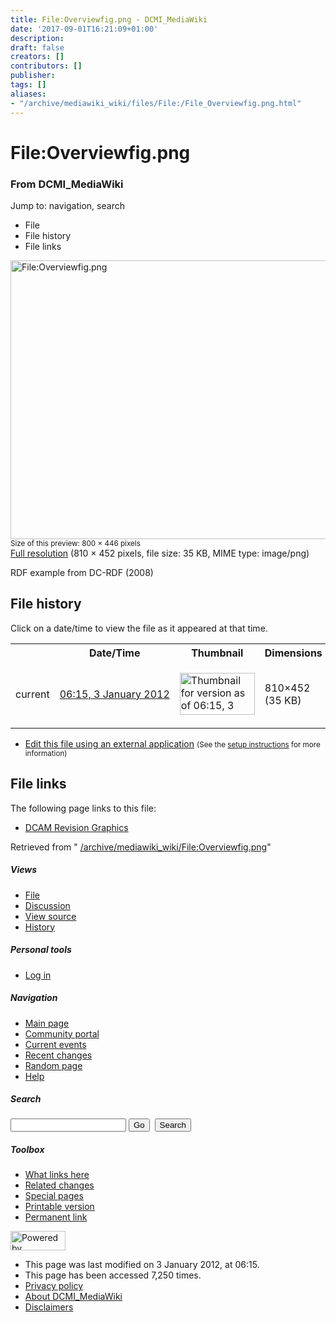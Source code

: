 ```yaml
---
title: File:Overviewfig.png - DCMI_MediaWiki
date: '2017-09-01T16:21:09+01:00'
description: 
draft: false
creators: []
contributors: []
publisher: 
tags: []
aliases:
- "/archive/mediawiki_wiki/files/File:/File_Overviewfig.png.html"
---
```


<a id="top"></a>
# File:Overviewfig.png

### From DCMI\_MediaWiki

Jump to: navigation, search
<!-- start content -->
- File
- File history
- File links

 [<img alt="File:Overviewfig.png" src="/images/9/90/Overviewfig.png" width="800" height="446">](/archive/mediawiki_wiki/files/Overviewfig.png)  
<small>Size of this preview: 800 × 446 pixels</small>  
 [Full resolution](/images/9/90/Overviewfig.png)‎ (810 × 452 pixels, file size: 35 KB, MIME type: image/png)

RDF example from DC-RDF (2008)

<!-- 
NewPP limit report
Preprocessor node count: 1/1000000
Post-expand include size: 0/2097152 bytes
Template argument size: 0/2097152 bytes
Expensive parser function count: 0/100
-->
## File history

Click on a date/time to view the file as it appeared at that time.

<table class="wikitable filehistory">
  <tr>
    <td></td>
    <th>Date/Time</th>
    <th>Thumbnail</th>
    <th>Dimensions</th>
    <th>User</th>
    <th>Comment</th>
  </tr>
  <tr>
    <td>current</td>
    <td class="filehistory-selected" style="white-space: nowrap;"><a href="/archive/mediawiki_wiki/files/Overviewfig.png">06:15, 3 January 2012</a></td>
    <td><a href="/images/9/90/Overviewfig.png"><img alt="Thumbnail for version as of 06:15, 3 January 2012" src="/images/9/90/Overviewfig.png" width="120" height="67"></a></td>
    <td>810×452 <span style="white-space: nowrap;">(35 KB)</span>
    </td>
    <td>
      <a href="/index.php/User:TomBaker" title="User:TomBaker" class="mw-userlink">TomBaker</a> <span style="white-space: nowrap;"> <span class="mw-usertoollinks">(<a href="/index.php?title=User_talk:TomBaker&amp;action=edit&amp;redlink=1" class="new" title="User talk:TomBaker (page does not exist)">Talk</a> | <a href="/index.php/Special:Contributions/TomBaker" title="Special:Contributions/TomBaker">contribs</a>)</span></span>
    </td>
    <td> <span class="comment">(RDF example from DC-RDF (2008))</span>
    </td>
  </tr>
</table>

  

- [Edit this file using an external application](/index.php?title=File:Overviewfig.png&action=edit&externaledit=true&mode=file "File:Overviewfig.png") <small>(See the <a href="http://www.mediawiki.org/wiki/Manual:External_editors" class="external text" rel="nofollow">setup instructions</a> for more information)</small>

## File links

The following page links to this file:

- [DCAM Revision Graphics](/index.php/DCAM_Revision_Graphics "DCAM Revision Graphics")

Retrieved from " [/archive/mediawiki_wiki/File:Overviewfig.png](/archive/mediawiki_wiki/files/File:/File:Overviewfig.png.html)"

<!-- end content -->

##### Views

- [File](/archive/mediawiki_wiki/files/File:/File:Overviewfig.png.html "View the file page [c]")
- [Discussion](/index.php?title=File_talk:Overviewfig.png&action=edit&redlink=1 "Discussion about the content page [t]")
- [View source](/index.php?title=File:Overviewfig.png&action=edit "This page is protected.
You can view its source [e]")
- [History](/index.php?title=File:Overviewfig.png&action=history "Past revisions of this page [h]")

##### Personal tools

- [Log in](/index.php?title=Special:UserLogin&returnto=File:Overviewfig.png "You are encouraged to log in; however, it is not mandatory [o]")

<script type="text/javascript"> if (window.isMSIE55) fixalpha(); </script>

##### Navigation

- [Main page](/index.php/Main_Page "Visit the main page [z]")
- [Community portal](/index.php/DCMI_MediaWiki:Community_portal "About the project, what you can do, where to find things")
- [Current events](/index.php/DCMI_MediaWiki:Current_events "Find background information on current events")
- [Recent changes](/index.php/Special:RecentChanges "The list of recent changes in the wiki [r]")
- [Random page](/index.php/Special:Random "Load a random page [x]")
- [Help](/index.php/Help:Contents "The place to find out")

##### <label for="searchInput">Search</label>

<form action="/index.php" id="searchform">
				<input type="hidden" name="title" value="Special:Search">
				<input id="searchInput" title="Search DCMI_MediaWiki" accesskey="f" type="search" name="search">
				<input type="submit" name="go" class="searchButton" id="searchGoButton" value="Go" title="Go to a page with this exact name if exists"> 
				<input type="submit" name="fulltext" class="searchButton" id="mw-searchButton" value="Search" title="Search the pages for this text">
			</form>

##### Toolbox

- [What links here](/index.php/Special:WhatLinksHere/File:Overviewfig.png "List of all wiki pages that link here [j]")
- [Related changes](/index.php/Special:RecentChangesLinked/File:Overviewfig.png "Recent changes in pages linked from this page [k]")
- [Special pages](/index.php/Special:SpecialPages "List of all special pages [q]")
- [Printable version](/index.php?title=File:Overviewfig.png&printable=yes "Printable version of this page [p]")
- [Permanent link](/index.php?title=File:Overviewfig.png&oldid=1920 "Permanent link to this revision of the page")

<!-- end of the left (by default at least) column -->

 [<img src="/skins/common/images/poweredby_mediawiki_88x31.png" height="31" width="88" alt="Powered by MediaWiki">](http://www.mediawiki.org/)

- This page was last modified on 3 January 2012, at 06:15.
- This page has been accessed 7,250 times.
- [Privacy policy](/index.php/DCMI_MediaWiki:Privacy_policy "DCMI MediaWiki:Privacy policy")
- [About DCMI\_MediaWiki](/index.php/DCMI_MediaWiki:About "DCMI MediaWiki:About")
- [Disclaimers](/index.php/DCMI_MediaWiki:General_disclaimer "DCMI MediaWiki:General disclaimer")

<script>if (window.runOnloadHook) runOnloadHook();</script><!-- Served in 0.478 secs. -->
